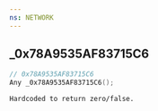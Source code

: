 ```yaml
---
ns: NETWORK
---
```

## _0x78A9535AF83715C6

```c
// 0x78A9535AF83715C6
Any _0x78A9535AF83715C6();
```

```
Hardcoded to return zero/false.
```

